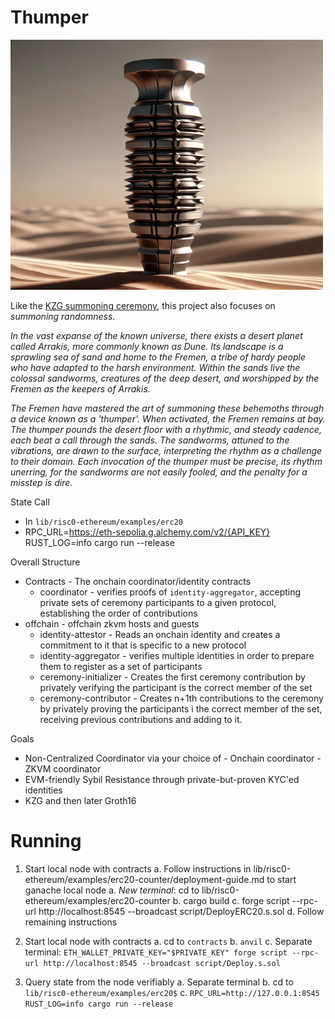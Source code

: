 # Thumper

<img src="./images/thumper3.webp" alt="Thumper Image" width="500" height="400"/>

Like the [KZG summoning ceremony]([url](https://ceremony.ethereum.org/)), this project also focuses on *summoning randomness*.

*In the vast expanse of the known universe, there exists a desert planet called Arrakis, more commonly known as Dune. Its landscape is a sprawling sea of sand and home to the Fremen, a tribe of hardy people who have adapted to the harsh environment. Within the sands live the colossal sandworms, creatures of the deep desert, and worshipped by the Fremen as the keepers of Arrakis.*

*The Fremen have mastered the art of summoning these behemoths through a device known as a 'thumper'. When activated, the Fremen remains at bay. The thumper pounds the desert floor with a rhythmic, and steady cadence, each beat a call through the sands. The sandworms, attuned to the vibrations, are drawn to the surface, interpreting the rhythm as a challenge to their domain. Each invocation of the thumper must be precise, its rhythm unerring, for the sandworms are not easily fooled, and the penalty for a misstep is dire.*


State Call
- In `lib/risc0-ethereum/examples/erc20`
- RPC_URL=https://eth-sepolia.g.alchemy.com/v2/{API_KEY} RUST_LOG=info cargo run --release


Overall Structure
- Contracts - The onchain coordinator/identity contracts
    - coordinator - verifies proofs of `identity-aggregator`, accepting private sets of ceremony participants to a given protocol, establishing the order of contributions
- offchain - offchain zkvm hosts and guests
    - identity-attestor - Reads an onchain identity and creates a commitment to it that is specific to a new protocol
    - identity-aggregator - verifies multiple identities in order to prepare them to register as a set of participants
    - ceremony-initializer - Creates the first ceremony contribution by privately verifying the participant is the correct member of the set
    - ceremony-contributor - Creates n+1th contributions to the ceremony by privately proving the participants i the correct member of the set, receiving previous contributions and adding to it.

Goals
- Non-Centralized Coordinator
    via your choice of
        - Onchain coordinator
        - ZKVM coordinator
- EVM-friendly Sybil Resistance through private-but-proven KYC'ed identities
- KZG and then later Groth16

# Running

1. Start local node with contracts
    a. Follow instructions in lib/risc0-ethereum/examples/erc20-counter/deployment-guide.md to start ganache local node
    a. *New terminal*: cd to lib/risc0-ethereum/examples/erc20-counter
    b. cargo build
    c.  forge script --rpc-url http://localhost:8545 --broadcast script/DeployERC20.s.sol
    d. Follow remaining instructions

1. Start local node with contracts
    a. cd to `contracts`
    b. `anvil`
    c. Separate terminal: `ETH_WALLET_PRIVATE_KEY="$PRIVATE_KEY" forge script --rpc-url http://localhost:8545 --broadcast script/Deploy.s.sol`
2. Query state from the node verifiably
    a. Separate terminal
    b. cd to `lib/risc0-ethereum/examples/erc20$`
    c. `RPC_URL=http://127.0.0.1:8545 RUST_LOG=info cargo run --release`
